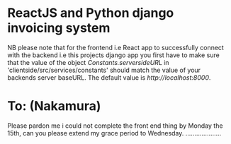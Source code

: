 #	ReactJS and Python django invoicing system

NB please note that for the frontend i.e React app to successfully connect with the backend i.e this projects django app you first have to make sure that the value of the object  *Constants.serversideUR*L in 'clientside/src/services/constants' should match the value of your backends server baseURL. The default value is *http://localhost:8000*.


#	To: (Nakamura)
Please pardon me i could not complete the front end thing by Monday the 15th, can you please extend my grace period to Wednesday.
.................... 
